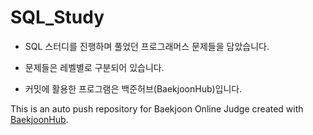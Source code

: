 # SQL_Study


- SQL 스터디를 진행하며 풀었던 프로그래머스 문제들을 담았습니다.
- 문제들은 레벨별로 구분되어 있습니다.
  
- 커밋에 활용한 프로그램은 백준허브(BaekjoonHub)입니다.
 
This is an auto push repository for Baekjoon Online Judge created with [BaekjoonHub](https://github.com/BaekjoonHub/BaekjoonHub).
